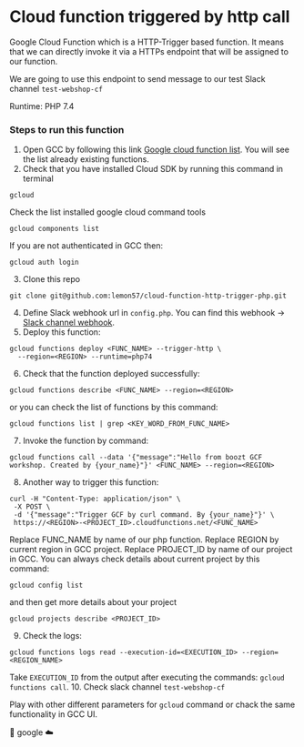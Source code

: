 # Cloud function triggered by http call 
Google Cloud Function which is a HTTP-Trigger based function. It means that we can directly invoke it via a HTTPs endpoint that will be assigned to our function.

We are going to use this endpoint to send message to our test Slack channel `test-webshop-cf`

Runtime: PHP 7.4

### Steps to run this function
1.  Open GCC by following this link [Google cloud function list](https://console.cloud.google.com/functions/list).
You will see the list already existing functions.
2. Check that you have installed Cloud SDK by running this command in terminal
```
gcloud
```
Check the list installed google cloud command tools
```
gcloud components list
```
If you are not authenticated in GCC then:
```
gcloud auth login
```
3. Clone this repo
```
git clone git@github.com:lemon57/cloud-function-http-trigger-php.git
```
4. Define Slack webhook url in `config.php`. You can find this webhook -> [Slack channel webhook](https://api.slack.com/apps/A03FHHA7URG/incoming-webhooks?).
5. Deploy this function:
```
gcloud functions deploy <FUNC_NAME> --trigger-http \
  --region=<REGION> --runtime=php74
```
6. Check that the function deployed successfully:
```
gcloud functions describe <FUNC_NAME> --region=<REGION>
``` 
or you can check the list of functions by this command:
```
gcloud functions list | grep <KEY_WORD_FROM_FUNC_NAME>
```
7. Invoke the function by command:
```
gcloud functions call --data '{"message":"Hello from boozt GCF workshop. Created by {your_name}"}' <FUNC_NAME> --region=<REGION>
```
8. Another way to trigger this function:
```
curl -H "Content-Type: application/json" \
 -X POST \
 -d '{"message":"Trigger GCF by curl command. By {your_name}"}' \
 https://<REGION>-<PROJECT_ID>.cloudfunctions.net/<FUNC_NAME>
```
Replace FUNC_NAME by name of our php function.
Replace REGION by current region in GCC project.
Replace PROJECT_ID by name of our project in GCC. 
You can always check details about current project by this command:
```
gcloud config list
```
and then get more details about your project
```
gcloud projects describe <PROJECT_ID>
```
9. Check the logs:
```
gcloud functions logs read --execution-id=<EXECUTION_ID> --region=<REGION_NAME>
```
Take `EXECUTION_ID` from the output after executing the commands: `gcloud functions call`.
10. Check slack channel `test-webshop-cf` 

Play with other different parameters for `gcloud` command or chack the same functionality in GCC UI.

 :rocket: google :cloud:
